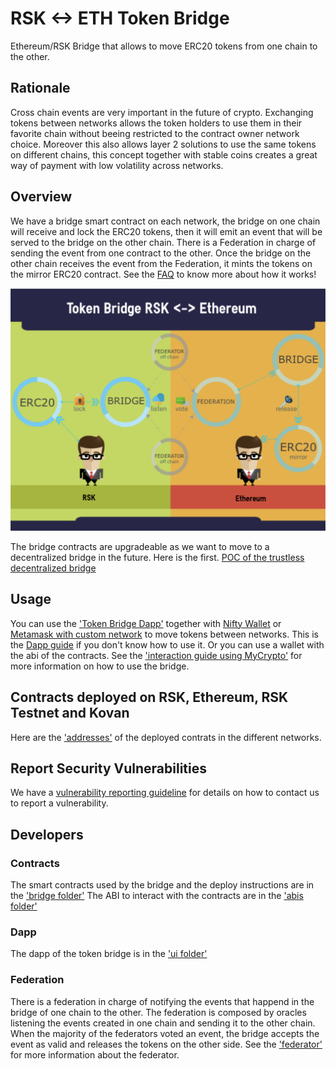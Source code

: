 # RSK <-> ETH Token Bridge

Ethereum/RSK Bridge that allows to move ERC20 tokens from one chain to the other.

## Rationale

Cross chain events are very important in the future of crypto. Exchanging tokens between networks allows the token holders to use them in their favorite chain without beeing restricted to the contract owner network choice. Moreover this also allows layer 2 solutions to use the same tokens on different chains, this concept together with stable coins creates a great way of payment with low volatility across networks.

## Overview

We have a bridge smart contract on each network, the bridge on one chain will receive and lock the ERC20 tokens, then it will emit an event that will be served to the bridge on the other chain. There is a Federation in charge of sending the event from one contract to the other. Once the bridge on the other chain receives the event from the Federation, it mints the tokens on the mirror ERC20 contract.
See the [FAQ](./docs/FAQ.md) to know more about how it works!

<p align="center">
  <img src="./docs/images/token-bridge-diagram.png"/>
</p>

The bridge contracts are upgradeable as we want to move to a decentralized bridge in the future. Here is the first.
[POC of the trustless decentralized bridge](https://github.com/rsksmart/tokenbridge/releases/tag/decentralized-poc-v0.1)

## Usage

You can use the ['Token Bridge Dapp'](https://tokenbridge.rsk.co/) together with [Nifty Wallet](https://chrome.google.com/webstore/detail/nifty-wallet/jbdaocneiiinmjbjlgalhcelgbejmnid) or [Metamask with custom network](https://github.com/rsksmart/rskj/wiki/Configure-Metamask-to-connect-with-RSK) to move tokens between networks. This is the [Dapp guide](./docs/DappGuide.md) if you don't know how to use it.
Or you can use a wallet with the abi of the contracts. See the ['interaction guide using MyCrypto'](./docs/UsingMyCrypto.md) for more information on how to use the bridge.

## Contracts deployed on RSK, Ethereum, RSK Testnet and Kovan

Here are the ['addresses'](./docs/ContractAdddresses.md) of the deployed contrats in the different networks.

## Report Security Vulnerabilities

We have a [vulnerability reporting guideline](./SECURITY.md) for details on how to contact us to report a vulnerability.

## Developers

### Contracts

The smart contracts used by the bridge and the deploy instructions are in the ['bridge folder'](./bridge/README.md)
The ABI to interact with the contracts are in the ['abis folder'](./abis)

### Dapp

The dapp of the token bridge is in the ['ui folder'](./ui)


### Federation

There is a federation in charge of notifying the events that happend in the bridge of one chain to the other. The federation is composed by oracles listening the events created in one chain and sending it to the other chain. When the majority of the federators voted an event, the bridge accepts the event as valid and releases the tokens on the other side.
See the ['federator'](./federator/README.md) for more information about the federator.